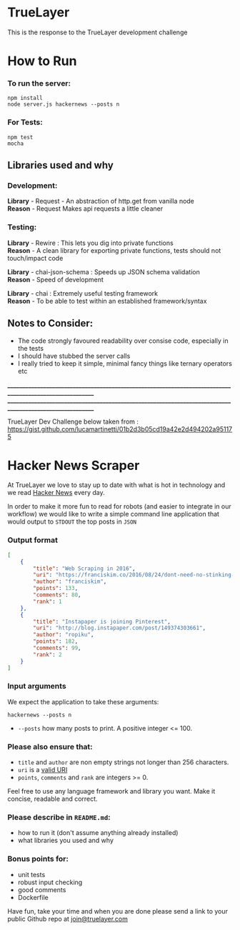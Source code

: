 # TrueLayer

This is the response to the TrueLayer development challenge

# How to Run

### To run the server:
```
npm install
node server.js hackernews --posts n
```
### For Tests:
```
npm test
mocha
```


## Libraries used and why 

### Development:

**Library** - Request - An abstraction of http.get from vanilla node\
**Reason**  - Request Makes api requests a little cleaner

### Testing: 

**Library** - Rewire  : This lets you dig into private functions\
**Reason**  - A clean library for exporting private functions, tests should not touch/impact code

**Library** - chai-json-schema  : Speeds up JSON schema validation\
**Reason**  - Speed of development

**Library** - chai : Extremely useful testing framework\
**Reason**  - To be able to test within an established framework/syntax


## Notes to Consider:

- The code strongly favoured readability over consise code, especially in the tests
- I should have stubbed the server calls
- I really tried to keep it simple, minimal fancy things like ternary operators etc 

**________________________________________________________________________________________________________**
**________________________________________________________________________________________________________**

TrueLayer Dev Challenge below taken from : https://gist.github.com/lucamartinetti/01b2d3b05cd19a42e2d494202a951175

# Hacker News Scraper

At TrueLayer we love to stay up to date with what is hot in technology and we read [Hacker News](https://news.ycombinator.com/) every day.

In order to make it more fun to read for robots (and easier to integrate in our workflow) we would like to write a simple command line application that would output to `STDOUT` the top posts in `JSON`

### Output format
```json
[
    {
        "title": "Web Scraping in 2016",
        "uri": "https://franciskim.co/2016/08/24/dont-need-no-stinking-api-web-scraping-2016-beyond/",
        "author": "franciskim",
        "points": 133,
        "comments": 80,
        "rank": 1
    },
    {
        "title": "Instapaper is joining Pinterest",
        "uri": "http://blog.instapaper.com/post/149374303661",
        "author": "ropiku",
        "points": 182,
        "comments": 99,
        "rank": 2
    }
]
```

### Input arguments
We expect the application to take these arguments:
```
hackernews --posts n
```

- `--posts` how many posts to print. A positive integer <= 100.

### Please also ensure that:

- `title` and `author` are non empty strings not longer than 256 characters.
- `uri` is a [valid URI](https://tools.ietf.org/html/rfc3986)
- `points`, `comments` and `rank` are integers >= 0.

Feel free to use any language framework and library you want. Make it concise, readable and correct.

### Please describe in `README.md`:
- how to run it (don't assume anything already installed)
- what libraries you used and why

### Bonus points for:
- unit tests
- robust input checking
- good comments
- Dockerfile

Have fun, take your time and when you are done please send a link to your public Github repo at [join@truelayer.com](mailto:join@truelayer.com) 
